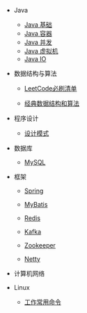 - Java

    - [Java 基础](java/basics.md)
    - [Java 容器](java/container.md)
    - [Java 并发](java/concurrent.md)
    - [Java 虚拟机](java/jvm.md)
    - [Java IO](java/io.md)

- 数据结构与算法

    - [LeetCode必刷清单](algorithm/leetCodeList.md)

    - [经典数据结构和算法](algorithm/classical.md)

- 程序设计

    - [设计模式](programming/designPattern.md)

- 数据库

    - [MySQL](database/mysql.md)

- 框架

    - [Spring](frame/spring.md)

    - [MyBatis](frame/mybatis.md)

    - [Redis](frame/redis.md)

    - [Kafka](frame/kafka.md)

    - [Zookeeper](frame/zookeeper.md)

    - [Netty](frame/netty.md)

- 计算机网络

- Linux

    - [工作常用命令](linux/commands.md)
